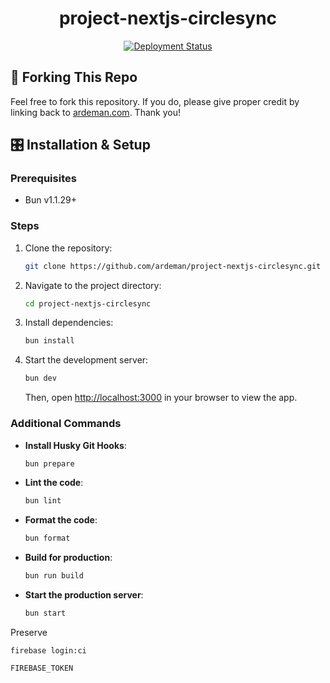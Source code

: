 <h1 align="center">
  project-nextjs-circlesync
</h1>

<p align="center">
  <a href="https://github.com/ardeman/project-nextjs-circlesync/actions/workflows/nextjs.yml" target="_blank">
    <img src="https://github.com/ardeman/project-nextjs-circlesync/actions/workflows/nextjs.yml/badge.svg?branch=main" alt="Deployment Status" />
  </a>
</p>

## 🍴 Forking This Repo

Feel free to fork this repository. If you do, please give proper credit by linking back to [ardeman.com](https://ardeman.com/). Thank you!

## 🎛️ Installation & Setup

### Prerequisites

- Bun v1.1.29+

### Steps

1. Clone the repository:

   ```bash
   git clone https://github.com/ardeman/project-nextjs-circlesync.git
   ```

2. Navigate to the project directory:

   ```bash
   cd project-nextjs-circlesync
   ```

3. Install dependencies:

   ```bash
   bun install
   ```

4. Start the development server:

   ```bash
   bun dev
   ```

   Then, open [http://localhost:3000](http://localhost:3000) in your browser to view the app.

### Additional Commands

- **Install Husky Git Hooks**:

   ```bash
   bun prepare
   ```

- **Lint the code**:

   ```bash
   bun lint
   ```

- **Format the code**:

   ```bash
   bun format
   ```

- **Build for production**:

   ```bash
   bun run build
   ```

- **Start the production server**:

   ```bash
   bun start
   ```

Preserve

```shell
firebase login:ci
```

`FIREBASE_TOKEN`
